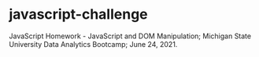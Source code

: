 # javascript-challenge
JavaScript Homework - JavaScript and DOM Manipulation; Michigan State University Data Analytics Bootcamp; June 24, 2021.
